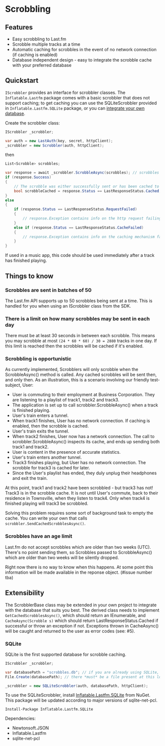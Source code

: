 # Scrobbling

## Features

- Easy scrobbling to Last.fm
- Scrobble multiple tracks at a time
- Automatic caching for scrobbles in the event of no network connection (if caching is enabled)
- Database independent design - easy to integrate the scrobble cache with your preferred database

## Quickstart

```IScrobbler``` provides an interface for scrobbler classes. The ```Inflatable.Lastfm``` package comes with a basic scrobbler that does not support caching; to get caching you can use the SQLiteScrobbler provided in ```Inflatable.Lastfm.SQLite``` package, or you can [integrate your own database](#extensibility).

Create the scrobbler class:
```c#
IScrobbler _scrobbler;

var auth = new LastAuth(key, secret, httpClient);
_scrobbler = new Scrobbler(auth, httpClient);
```

then

```c#
List<Scrobble> scrobbles;

var response = await _scrobbler.ScrobbleAsync(scrobbles); // scrobbles will be sent in batches of 50
if (response.Success)
{
	// The scrobble was either successfully sent or has been cached to be sent later.
	bool scrobbleCached = response.Status == LastResponseStatus.Cached;
}
else
{
	if (response.Status == LastResponseStatus.RequestFailed)
	{
		// response.Exception contains info on the http request failing
	}
	else if (response.Status == LastResponseStatus.CacheFailed)
	{
		// response.Exception contains info on the caching mechanism failing
	}
}

```

If used in a music app, this code should be used immediately after a track has finished playing.

## Things to know

### Scrobbles are sent in batches of 50

The Last.fm API supports up to 50 scrobbles being sent at a time. This is handled for you when using an IScrobbler class from the SDK.

### There is a limit on how many scrobbles may be sent in each day

There must be at least 30 seconds in between each scrobble. This means you may scrobble at most ```(24 * 60 * 60) / 30 = 2880``` tracks in one day. If this limit is reached then the scrobbles will be cached if it's enabled.

### Scrobbling is opportunistic

As currently implemented, Scrobblers will only scrobble when the ScrobbleAsync() method is called. Any cached scrobbles will be sent then, and only then. As an illustration, this is a scenario involving our friendly test-subject, User:

- User is commuting to their employment at Business Corporation. They are listening to a playlist of track1, track2 and track3.
- The application is set up to call scrobbler.ScrobbleAsync() when a track is finished playing.
- User's train enters a tunnel. 
- When track1 finishes, User has no network connection. If caching is enabled, then the scrobble is cached.
- User's train exits the tunnel.
- When track2 finishes, User now has a network connection. The call to scrobbler.ScrobbleAsync() inspects its cache, and ends up sending both track1 and track2.
- User is content in the presence of accurate statistics.
- User's train enters another tunnel.
- Track3 finishes playing, but User has no network connection. The scrobble for track3 is cached for later.
- Since the User's playlist has ended, they duly unplug their headphones and exit the train.

At this point, track1 and track2 have been scrobbled - but track3 has not! Track3 is in the scrobble cache. It is not until User's commute, back to their residence in Townsville, when they listen to track4. Only when track4 is finished playing will track3 be scrobbled.

Solving this problem requires some sort of background task to empty the cache. You can write your own that calls ```scrobbler.SendCachedScrobblesAsync()```.

### Scrobbles have an age limit

Last.fm do not accept scrobbles which are older than two weeks (UTC). There's no point sending them, so Scrobbles passed to ScrobbleAsync() which are older than two weeks will be silently dropped.

Right now there is no way to know when this happens. At some point this information will be made available in the reponse object. (#issue number tba)

## Extensibility

The ScrobblerBase class may be extended in your own project to integrate with the database that suits you best. The derived class needs to implement ```GetCachedScrobblesAsync()```, which should return an IEnumerable<Scrobble>, and ```CacheAsync(Scrobble s)``` which should return LastResponseStatus.Cached if successful or throw an exception if not. Exceptions thrown in CacheAsync() will be caught and returned to the user as error codes (see: #5).

### SQLite

SQLite is the first supported database for scrobble caching.

```c#
IScrobbler _scrobbler;

var databasePath = "scrobbles.db"; // if you are already using SQLite, you may be able to use the same database file.
File.Create(databasePath); // there *must* be a file present at this location before calling ScrobbleAsync().

_scrobbler = new SQLiteScrobbler(auth, databasePath, httpClient);
```

To use the SQLiteScrobbler, install [Inflatable.Lastfm.SQLite]() from NuGet. This package will be updated according to major versions of sqlite-net-pcl.

```
Install-Package Inflatable.Lastfm.SQLite
```

Dependencies:

- Newtonsoft.JSON
- Inflatable.Lastfm
- sqlite-net-pcl

